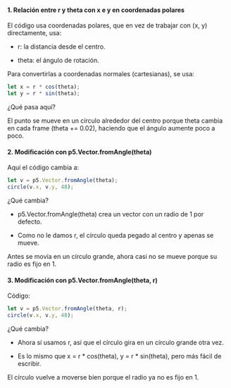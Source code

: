 #### 1. Relación entre r y theta con x e y en coordenadas polares

El código usa coordenadas polares, que en vez de trabajar con (x, y) directamente, usa:

- r: la distancia desde el centro.

- theta: el ángulo de rotación.

Para convertirlas a coordenadas normales (cartesianas), se usa:

``` js
let x = r * cos(theta);
let y = r * sin(theta);

```

¿Qué pasa aquí?

El punto se mueve en un círculo alrededor del centro porque theta cambia en cada frame (theta += 0.02), haciendo que el ángulo aumente poco a poco.

#### 2. Modificación con p5.Vector.fromAngle(theta)

Aquí el código cambia a:

``` js
let v = p5.Vector.fromAngle(theta);
circle(v.x, v.y, 48);

```

¿Qué cambia?

- p5.Vector.fromAngle(theta) crea un vector con un radio de 1 por defecto.

- Como no le damos r, el círculo queda pegado al centro y apenas se mueve.

Antes se movía en un círculo grande, ahora casi no se mueve porque su radio es fijo en 1.

#### 3. Modificación con p5.Vector.fromAngle(theta, r)

Código:

``` js
let v = p5.Vector.fromAngle(theta, r);
circle(v.x, v.y, 48);

```

¿Qué cambia?

- Ahora sí usamos r, así que el círculo gira en un círculo grande otra vez.

- Es lo mismo que x = r * cos(theta), y = r * sin(theta), pero más fácil de escribir.
  
El círculo vuelve a moverse bien porque el radio ya no es fijo en 1.
